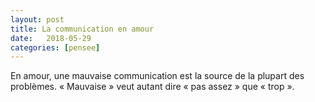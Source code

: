 ```yaml
---
layout: post
title: La communication en amour
date:   2018-05-29
categories: [pensee]
---
```

En amour, une mauvaise communication est la source de la plupart des problèmes. « Mauvaise » veut autant dire « pas assez » que « trop ».